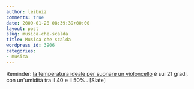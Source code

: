 ```yaml
---
author: leibniz
comments: true
date: 2009-01-28 08:39:39+00:00
layout: post
slug: musica-che-scalda
title: Musica che scalda
wordpress_id: 3906
categories:
- musica
---
```


Reminder: [la temperatura ideale per suonare un violoncello](http://www.slate.com/id/2209787/) è sui 21 gradi, con un'umidità tra il 40 e il 50% . [Slate]
